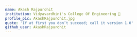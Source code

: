 ```yaml
---
name: Akash Rajpurohit
institution: Vidyavardhini's College Of Engineering 🚩
profile_pic: AkashRajpurohit.jpg
quote: 'If at first you don’t succeed; call it version 1.0'
github_user: AkashRajpurohit
---
```

